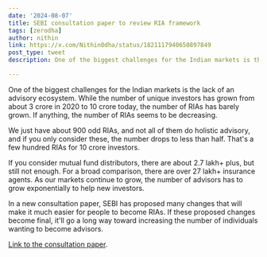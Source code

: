 ```yaml
---
date: '2024-08-07'
title: SEBI consultation paper to review RIA framework
tags: [zerodha]
author: nithin
link: https://x.com/Nithin0dha/status/1821117940650897849
post_type: tweet
description: One of the biggest challenges for the Indian markets is the lack of an advisory ecosystem...

---
```


One of the biggest challenges for the Indian markets is the lack of an advisory ecosystem. While the number of unique investors has grown from about 3 crore in 2020 to 10 crore today, the number of RIAs has barely grown. If anything, the number of RIAs seems to be decreasing.

We just have about 900 odd RIAs, and not all of them do holistic advisory, and if you only consider these, the number drops to less than half. That's a few hundred RIAs for 10 crore investors.

If you consider mutual fund distributors, there are about 2.7 lakh+ plus, but still not enough. For a broad comparison, there are over 27 lakh+ insurance agents. As our markets continue to grow, the number of advisors has to grow exponentially to help new investors.

In a new consultation paper, SEBI has proposed many changes that will make it much easier for people to become RIAs. If these proposed changes become final, it'll go a long way toward increasing the number of individuals wanting to become advisors.

[Link to the consultation paper](https://www.sebi.gov.in/reports-and-statistics/reports/aug-2024/consultation-paper-on-review-of-regulatory-framework-for-investment-advisers-and-research-analysts_85509.html).
